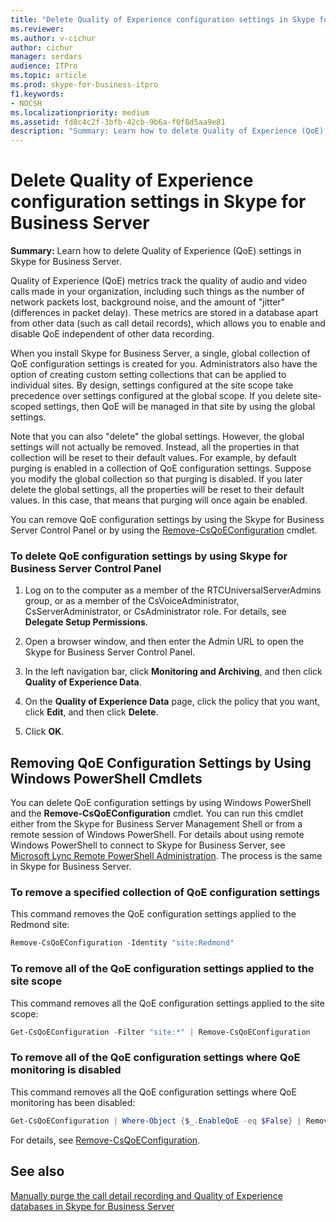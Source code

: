 ```yaml
---
title: "Delete Quality of Experience configuration settings in Skype for Business Server"
ms.reviewer: 
ms.author: v-cichur
author: cichur
manager: serdars
audience: ITPro
ms.topic: article
ms.prod: skype-for-business-itpro
f1.keywords:
- NOCSH
ms.localizationpriority: medium
ms.assetid: fd0c4c2f-3bfb-42cb-9b6a-f0f8d5aa9e81
description: "Summary: Learn how to delete Quality of Experience (QoE) settings in Skype for Business Server."
---
```


# Delete Quality of Experience configuration settings in Skype for Business Server
 
**Summary:** Learn how to delete Quality of Experience (QoE) settings in Skype for Business Server.
  
Quality of Experience (QoE) metrics track the quality of audio and video calls made in your organization, including such things as the number of network packets lost, background noise, and the amount of "jitter" (differences in packet delay). These metrics are stored in a database apart from other data (such as call detail records), which allows you to enable and disable QoE independent of other data recording.
  
When you install Skype for Business Server, a single, global collection of QoE configuration settings is created for you. Administrators also have the option of creating custom setting collections that can be applied to individual sites. By design, settings configured at the site scope take precedence over settings configured at the global scope. If you delete site-scoped settings, then QoE will be managed in that site by using the global settings.
  
Note that you can also "delete" the global settings. However, the global settings will not actually be removed. Instead, all the properties in that collection will be reset to their default values. For example, by default purging is enabled in a collection of QoE configuration settings. Suppose you modify the global collection so that purging is disabled. If you later delete the global settings, all the properties will be reset to their default values. In this case, that means that purging will once again be enabled.
  
You can remove QoE configuration settings by using the Skype for Business Server Control Panel or by using the [Remove-CsQoEConfiguration](/powershell/module/skype/remove-csqoeconfiguration?view=skype-ps) cmdlet.
  
### To delete QoE configuration settings by using Skype for Business Server Control Panel

1.  Log on to the computer as a member of the RTCUniversalServerAdmins group, or as a member of the CsVoiceAdministrator, CsServerAdministrator, or CsAdministrator role. For details, see **Delegate Setup Permissions**.
    
2. Open a browser window, and then enter the Admin URL to open the Skype for Business Server Control Panel.  
    
3. In the left navigation bar, click **Monitoring and Archiving**, and then click **Quality of Experience Data**.
    
4. On the **Quality of Experience Data** page, click the policy that you want, click **Edit**, and then click **Delete**.
    
5. Click **OK**.
    
## Removing QoE Configuration Settings by Using Windows PowerShell Cmdlets

You can delete QoE configuration settings by using Windows PowerShell and the **Remove-CsQoEConfiguration** cmdlet. You can run this cmdlet either from the Skype for Business Server Management Shell or from a remote session of Windows PowerShell. For details about using remote Windows PowerShell to connect to Skype for Business Server, see [Microsoft Lync Remote PowerShell Administration](https://blog.insideo365.com/2011/08/remote-lync-powershell-administration/). The process is the same in Skype for Business Server.
  
### To remove a specified collection of QoE configuration settings

 This command removes the QoE configuration settings applied to the Redmond site:
    
  ```PowerShell
  Remove-CsQoEConfiguration -Identity "site:Redmond"
  ```

### To remove all of the QoE configuration settings applied to the site scope

 This command removes all the QoE configuration settings applied to the site scope:
    
  ```PowerShell
  Get-CsQoEConfiguration -Filter "site:*" | Remove-CsQoEConfiguration
  ```

### To remove all of the QoE configuration settings where QoE monitoring is disabled

 This command removes all the QoE configuration settings where QoE monitoring has been disabled:
    
  ```PowerShell
  Get-CsQoEConfiguration | Where-Object {$_.EnableQoE -eq $False} | Remove-CsQoEConfiguration
  ```

For details, see [Remove-CsQoEConfiguration](/powershell/module/skype/remove-csqoeconfiguration?view=skype-ps).
  
## See also

[Manually purge the call detail recording and Quality of Experience databases in Skype for Business Server](../../deploy/deploy-monitoring/purgecall-detail-recording-and-qoe.md)